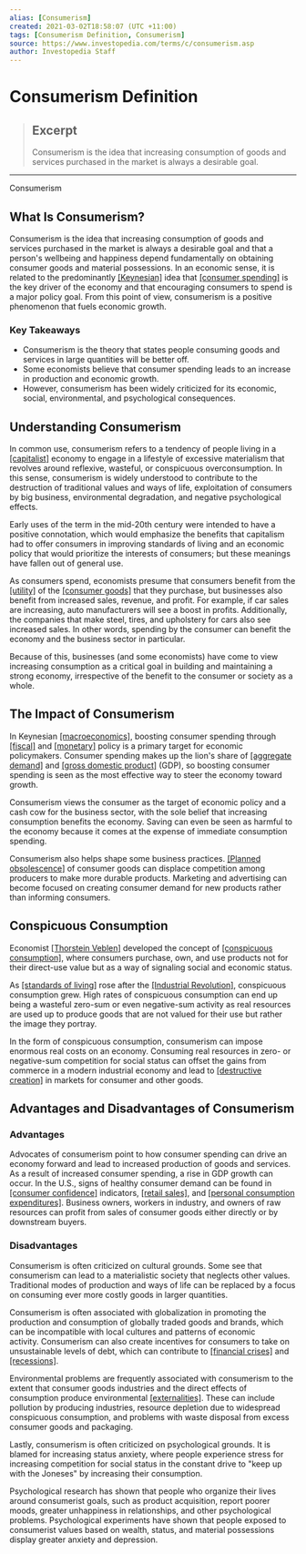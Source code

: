 ```yaml
---
alias: [Consumerism]
created: 2021-03-02T18:58:07 (UTC +11:00)
tags: [Consumerism Definition, Consumerism]
source: https://www.investopedia.com/terms/c/consumerism.asp
author: Investopedia Staff
---
```


# Consumerism Definition

> ## Excerpt
> Consumerism is the idea that increasing consumption of goods and services purchased in the market is always a desirable goal.

---

Consumerism
## What Is Consumerism?

Consumerism is the idea that increasing consumption of goods and services purchased in the market is always a desirable goal and that a person's wellbeing and happiness depend fundamentally on obtaining consumer goods and material possessions. In an economic sense, it is related to the predominantly [[Keynesian]](https://www.investopedia.com/terms/k/keynesianeconomics.asp) idea that [[consumer spending]](https://www.investopedia.com/terms/c/consumer-spending.asp) is the key driver of the economy and that encouraging consumers to spend is a major policy goal. From this point of view, consumerism is a positive phenomenon that fuels economic growth.

### Key Takeaways

-   Consumerism is the theory that states people consuming goods and services in large quantities will be better off.
-   Some economists believe that consumer spending leads to an increase in production and economic growth.
-   However, consumerism has been widely criticized for its economic, social, environmental, and psychological consequences.

## Understanding Consumerism

In common use, consumerism refers to a tendency of people living in a [[capitalist]](https://www.investopedia.com/terms/c/capitalism.asp) economy to engage in a lifestyle of excessive materialism that revolves around reflexive, wasteful, or conspicuous overconsumption. In this sense, consumerism is widely understood to contribute to the destruction of traditional values and ways of life, exploitation of consumers by big business, environmental degradation, and negative psychological effects.

Early uses of the term in the mid-20th century were intended to have a positive connotation, which would emphasize the benefits that capitalism had to offer consumers in improving standards of living and an economic policy that would prioritize the interests of consumers; but these meanings have fallen out of general use.

As consumers spend, economists presume that consumers benefit from the [[utility]](https://www.investopedia.com/terms/u/utility.asp) of the [[consumer goods]](https://www.investopedia.com/terms/c/consumer-goods.asp) that they purchase, but businesses also benefit from increased sales, revenue, and profit. For example, if car sales are increasing, auto manufacturers will see a boost in profits. Additionally, the companies that make steel, tires, and upholstery for cars also see increased sales. In other words, spending by the consumer can benefit the economy and the business sector in particular.

Because of this, businesses (and some economists) have come to view increasing consumption as a critical goal in building and maintaining a strong economy, irrespective of the benefit to the consumer or society as a whole. 

## The Impact of Consumerism

In Keynesian [[macroeconomics]](https://www.investopedia.com/terms/m/macroeconomics.asp), boosting consumer spending through [[fiscal]](https://www.investopedia.com/terms/f/fiscalpolicy.asp) and [[monetary]](https://www.investopedia.com/terms/m/monetarypolicy.asp) policy is a primary target for economic policymakers. Consumer spending makes up the lion's share of [[aggregate demand]](https://www.investopedia.com/terms/a/aggregatedemand.asp) and [[gross domestic product]](https://www.investopedia.com/terms/g/gdp.asp) (GDP), so boosting consumer spending is seen as the most effective way to steer the economy toward growth.

Consumerism views the consumer as the target of economic policy and a cash cow for the business sector, with the sole belief that increasing consumption benefits the economy. Saving can even be seen as harmful to the economy because it comes at the expense of immediate consumption spending. 

Consumerism also helps shape some business practices. [[Planned obsolescence]](https://www.investopedia.com/terms/p/planned_obsolescence.asp) of consumer goods can displace competition among producers to make more durable products. Marketing and advertising can become focused on creating consumer demand for new products rather than informing consumers.

## Conspicuous Consumption

Economist [[Thorstein Veblen]](https://www.investopedia.com/terms/t/thorstein-veblen.asp) developed the concept of [[conspicuous consumption]](https://www.investopedia.com/terms/c/conspicuous-consumption.asp), where consumers purchase, own, and use products not for their direct-use value but as a way of signaling social and economic status.

As [[standards of living]](https://www.investopedia.com/terms/s/standard-of-living.asp) rose after the [[Industrial Revolution]](https://www.investopedia.com/terms/i/industrial-revolution.asp), conspicuous consumption grew. High rates of conspicuous consumption can end up being a wasteful zero-sum or even negative-sum activity as real resources are used up to produce goods that are not valued for their use but rather the image they portray.

In the form of conspicuous consumption, consumerism can impose enormous real costs on an economy. Consuming real resources in zero- or negative-sum competition for social status can offset the gains from commerce in a modern industrial economy and lead to [[destructive creation]](https://www.investopedia.com/terms/d/destructive-creation.asp) in markets for consumer and other goods.

## Advantages and Disadvantages of Consumerism

### Advantages

Advocates of consumerism point to how consumer spending can drive an economy forward and lead to increased production of goods and services. As a result of increased consumer spending, a rise in GDP growth can occur. In the U.S., signs of healthy consumer demand can be found in [[consumer confidence]](https://www.investopedia.com/terms/c/cci.asp) indicators, [[retail sales]](https://www.investopedia.com/terms/r/retail-sales.asp), and [[personal consumption expenditures]](https://www.investopedia.com/terms/p/pce.asp). Business owners, workers in industry, and owners of raw resources can profit from sales of consumer goods either directly or by downstream buyers. 

### Disadvantages

Consumerism is often criticized on cultural grounds. Some see that consumerism can lead to a materialistic society that neglects other values. Traditional modes of production and ways of life can be replaced by a focus on consuming ever more costly goods in larger quantities.

Consumerism is often associated with globalization in promoting the production and consumption of globally traded goods and brands, which can be incompatible with local cultures and patterns of economic activity. Consumerism can also create incentives for consumers to take on unsustainable levels of debt, which can contribute to [[financial crises]](https://www.investopedia.com/terms/f/financial-crisis.asp) and [[recessions]](https://www.investopedia.com/terms/r/recession.asp). 

Environmental problems are frequently associated with consumerism to the extent that consumer goods industries and the direct effects of consumption produce environmental [[externalities]](https://www.investopedia.com/terms/e/externality.asp). These can include pollution by producing industries, resource depletion due to widespread conspicuous consumption, and problems with waste disposal from excess consumer goods and packaging.

Lastly, consumerism is often criticized on psychological grounds. It is blamed for increasing status anxiety, where people experience stress for increasing competition for social status in the constant drive to "keep up with the Joneses" by increasing their consumption.

Psychological research has shown that people who organize their lives around consumerist goals, such as product acquisition, report poorer moods, greater unhappiness in relationships, and other psychological problems. Psychological experiments have shown that people exposed to consumerist values based on wealth, status, and material possessions display greater anxiety and depression.
